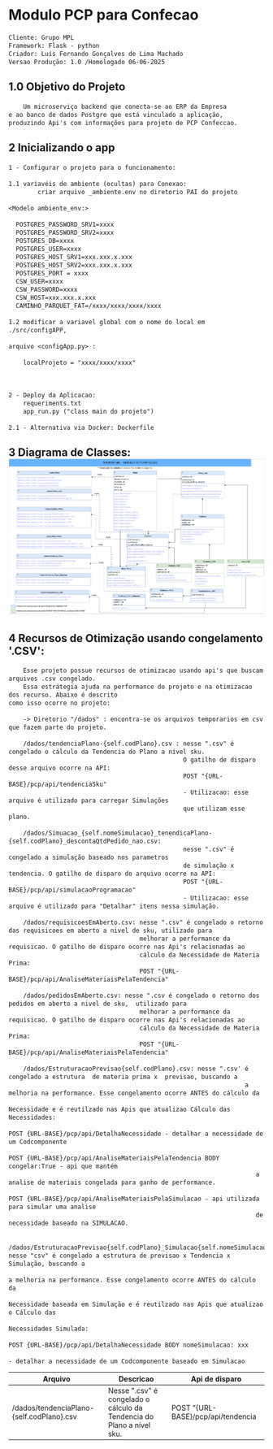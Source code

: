 # Modulo PCP para Confecao
    Cliente: Grupo MPL
    Framework: Flask - python
    Criador: Luís Fernando Gonçalves de Lima Machado
    Versao Produção: 1.0 /Homologado 06-06-2025

## 1.0 Objetivo do Projeto
    
        Um microserviço backend que conecta-se ao ERP da Empresa 
    e ao banco de dados Postgre que está vinculado a aplicação, 
    produzindo Api's com informações para projeto de PCP Confeccao. 
## 2 Inicializando o app
    
    1 - Configurar o projeto para o funcionamento: 
        
    1.1 variavéis de ambiente (ocultas) para Conexao: 
            criar arquivo _ambiente.env no diretorio PAI do projeto
    
    <Modelo ambiente_env:>

      POSTGRES_PASSWORD_SRV1=xxxx
      POSTGRES_PASSWORD_SRV2=xxxx
      POSTGRES_DB=xxxx
      POSTGRES_USER=xxxx
      POSTGRES_HOST_SRV1=xxx.xxx.x.xxx
      POSTGRES_HOST_SRV2=xxx.xxx.x.xxx
      POSTGRES_PORT = xxxx
      CSW_USER=xxxx
      CSW_PASSWORD=xxxx
      CSW_HOST=xxx.xxx.x.xxx
      CAMINHO_PARQUET_FAT=/xxxx/xxxx/xxxx/xxxx

    1.2 modificar a variavel global com o nome do local em ./src/configAPP,
    
    arquivo <configApp.py> :
        
        localProjeto = "xxxx/xxxx/xxxx"
    
    
        
    2 - Deploy da Aplicacao: 
        requeriments.txt
        app_run.py ("class main do projeto")
    
    2.1 - Alternativa via Docker: Dockerfile 

## 3 Diagrama de Classes:![Diagrama de Classes.png](docsProject%2FDiagrama%20de%20Classes.png)

## 4 Recursos de Otimização  usando congelamento '.CSV':
        Esse projeto possue recursos de otimizacao usando api's que buscam arquivos .csv congelado.
        Essa estrátegia ajuda na performance do projeto e na otimizacao dos recurso. Abaixo é descrito 
    como isso ocorre no projeto:

        -> Diretorio "/dados" : encontra-se os arquivos temporarios em csv que fazem parte do projeto. 

        /dados/tendenciaPlano-{self.codPlano}.csv : nesse ".csv" é congelado o cálculo da Tendencia do Plano a nível sku.  
                                                    O gatilho de disparo desse arquivo ocorre na API:
                                                    POST "{URL-BASE}/pcp/api/tendenciaSku"
                                                    - Utilizacao: esse arquivo é utilizado para carregar Simulações
                                                    que utilizam esse plano.

        /dados/Simuacao_{self.nomeSimulacao}_tenendicaPlano-{self.codPlano}_descontaQtdPedido_nao.csv: 
                                                    nesse ".csv" é congelado a simulação baseado nos parametros 
                                                    de simulação x tendencia. O gatilho de disparo do arquivo ocorre na API:
                                                    POST "{URL-BASE}/pcp/api/simulacaoProgramacao"
                                                    - Utilizacao: esse arquivo é utilizado para "Detalhar" itens nessa simulação.

        /dados/requisicoesEmAberto.csv: nesse ".csv" é congelado o retorno das requisicoes em aberto a nivel de sku, utilizado para 
                                        melhorar a performance da requisicao. O gatilho de disparo ocorre nas Api's relacionadas ao 
                                        cálculo da Necessidade de Materia Prima:
                                        POST "{URL-BASE}/pcp/api/AnaliseMateriaisPelaTendencia"

        /dados/pedidosEmAberto.csv: nesse ".csv é congelado o retorno dos pedidos em aberto a nivel de sku,  utilizado para 
                                        melhorar a performance da requisicao. O gatilho de disparo ocorre nas Api's relacionadas ao 
                                        cálculo da Necessidade de Materia Prima:
                                        POST "{URL-BASE}/pcp/api/AnaliseMateriaisPelaTendencia" 

        /dados/EstruturacaoPrevisao{self.codPlano}.csv: nesse ".csv' é congelado a estrutura  de materia prima x  previsao, buscando a 
                                                                     a melhoria na performance. Esse congelamento ocorre ANTES do cálculo da 
                                                                     Necessidade e é reutilzado nas Apis que atualizao Cálculo das Necessidades:
                                                                        POST {URL-BASE}/pcp/api/DetalhaNecessidade - detalhar a necessidade de um Codcomponente
                                                                        POST {URL-BASE}/pcp/api/AnaliseMateriaisPelaTendencia BODY congelar:True - api que mantém
                                                                        a analise de materiais congelada para ganho de performance.
                                                                        POST {URL-BASE}/pcp/api/AnaliseMateriaisPelaSimulacao - api utilizada para simular uma analise
                                                                        de necessidade baseado na SIMULACAO.

        /dados/EstruturacaoPrevisao{self.codPlano}_Simulacao{self.nomeSimulacao}.csv: nesse "csv" é congelado a estrutura de previsao x Tendencia x Simulação, buscando a 
                                                                                      a melhoria na performance. Esse congelamento ocorre ANTES do cálculo da 
                                                                                      Necessidade baseada em Simulação e é reutilzado nas Apis que atualizao o Cálculo das 
                                                                                      Necessidades Simulada:
                                                                                      POST {URL-BASE}/pcp/api/DetalhaNecessidade BODY nomeSimulacao: xxx 
                                                                                      - detalhar a necessidade de um Codcomponente baseado em Simulacao


        
   Arquivo  | Descricao | Api de disparo
---------- | ---------- | ----------
/dados/tendenciaPlano-{self.codPlano}.csv| Nesse ".csv" é congelado o cálculo da Tendencia do Plano a nível sku.| POST "{URL-BASE}/pcp/api/tendencia

            